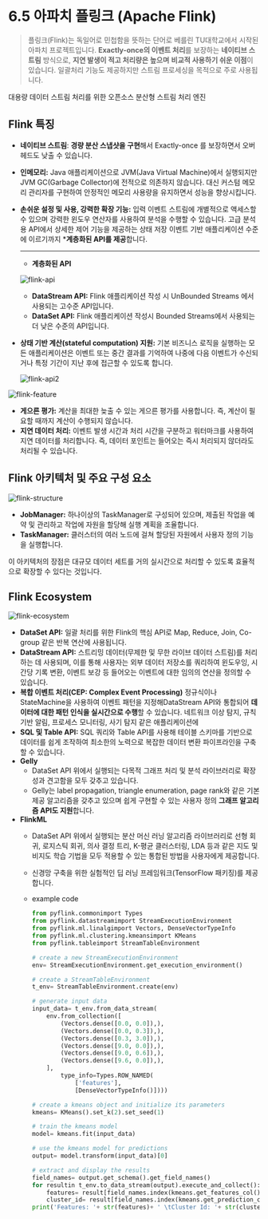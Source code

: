 # 6.5 아파치 플링크 (Apache Flink)

> 플링크(Flink)는 독일어로 민첩함을 뜻하는 단어로 베를린 TU대학교에서 시작된 아파치 프로젝트입니다. **Exactly-once의 이벤트 처리**를 보장하는 **네이티브 스트림** 방식으로, **지연 발생이 적고 처리량은 높으며** **비교적 사용하기 쉬운 이점**이 있습니다. 일괄처리 기능도 제공하지만 스트림 프로세싱을 목적으로 주로 사용됩니다.
> 

대용량 데이터 스트림 처리를 위한 오픈소스 분산형 스트림 처리 엔진

## Flink 특징

- **네이티브 스트림**: **경량 분산 스냅샷을 구현**해서 Exactly-once 를 보장하면서 오버헤드도 낮출 수 있습니다.
- **인메모리:** Java 애플리케이션으로 JVM(Java Virtual Machine)에서 실행되지만 JVM GC(Garbage Collector)에 전적으로 의존하지 않습니다. 대신 커스텀 메모리 관리자를 구현하여 안정적인 메모리 사용량을 유지하면서 성능을 향상시킵니다.
- **손쉬운 설정 및 사용, 강력한 확장 기능:**  입력 이벤트 스트림에 개별적으로 액세스할 수 있으며 강력한 윈도우 연산자를 사용하여 분석을 수행할 수 있습니다. 고급 분석용 API에서 상세한 제어 기능을 제공하는 상태 저장 이벤트 기반 애플리케이션 수준에 이르기까지 ***계층화된 API를 제공**합니다.
    
    ---
    
    - **계층화된 API**
    
    ![flink-api](images/5.1_flink-api.png)
    
    - **DataStream API:** Flink 애플리케이션 작성 시 UnBounded Streams 에서 사용되는 고수준 API입니다.
    - **DataSet API:** Flink 애플리케이션 작성시 Bounded Streams에서 사용되는 더 낮은 수준의 API입니다.
- **상태 기반 계산(stateful computation) 지원:** 기본 비즈니스 로직을 실행하는 모든 애플리케이션은 이벤트 또는 중간 결과를 기억하여 나중에 다음 이벤트가 수신되거나 특정 기간이 지난 후에 접근할 수 있도록 합니다.
    
    ![flink-api2](images/5.2_flink-api2.png)
    

![flink-feature](images/5.3_flink-feature.png)

- **게으른 평가:** 계산을 최대한 늦출 수 있는 게으른 평가를 사용합니다. 즉, 계산이 필요할 때까지 계산이 수행되지 않습니다.
- **지연 데이터 처리:** 이벤트 발생 시간과 처리 시간을 구분하고 워터마크를 사용하여 지연 데이터를 처리합니다. 
즉, 데이터 포인트는 들어오는 즉시 처리되지 않더라도 처리될 수 있습니다.

## Flink 아키텍처 및 주요 구성 요소

![flink-structure](images/5.4_flink-structure.png)

- **JobManager:** 하나이상의 TaskManager로 구성되어 있으며, 제출된 작업을 예약 및 관리하고 작업에 자원을 할당해 실행 계획을 조율합니다.
- **TaskManager:** 클러스터의 여러 노드에 걸쳐 할당된 자원에서 사용자 정의 기능을 실행합니다.

이 아키텍처의 장점은 대규모 데이터 세트를 거의 실시간으로 처리할 수 있도록 효율적으로 확장할 수 있다는 것입니다. 

## Flink Ecosystem

![flink-ecosystem](images/5.5_flink-ecosystem.png)

- **DataSet API:** 일괄 처리를 위한 Flink의 핵심 API로 Map, Reduce, Join, Co-group 같은 반복 연산에 사용됩니다.
- **DataStream API:** 스트리밍 데이터(무제한 및 무한 라이브 데이터 스트림)를 처리하는 데 사용되며, 이를 통해 사용자는 외부 데이터 저장소를 쿼리하여 윈도우잉, 시간당 기록 변환, 이벤트 보강 등 들어오는 이벤트에 대한 임의의 연산을 정의할 수 있습니다.
- **복합 이벤트 처리(CEP: Complex Event Processing)**
정규식이나 StateMachine을 사용하여 이벤트 패턴을 지정해DataStream API와 통합되어 **데이터에 대한 패턴 인식을 실시간으로 수행**할 수 있습니다. 
네트워크 이상 탐지, 규칙 기반 알림, 프로세스 모니터링, 사기 탐지 같은 애플리케이션에
- **SQL 및 Table API:** SQL 쿼리와 Table API를 사용해 테이블 스키마를 기반으로 데이터를 쉽게 조작하여 최소한의 노력으로 복잡한 데이터 변환 파이프라인을 구축할 수 있습니다.
- **Gelly**
    - DataSet API 위에서 실행되는 다목적 그래프 처리 및 분석 라이브러리로 확장성과 견고함을 모두 갖추고 있습니다.
    - Gelly는 label propagation, triangle enumeration, page rank와 같은 기본 제공 알고리즘을 갖추고 있으며 쉽게 구현할 수 있는 사용자 정의 **그래프 알고리즘 API도 지원**합니다.
- **FlinkML**
    - DataSet API 위에서 실행되는 분산 머신 러닝 알고리즘 라이브러리로 선형 회귀, 로지스틱 회귀, 의사 결정 트리, K-평균 클러스터링, LDA 등과 같은 지도 및 비지도 학습 기법을 모두 적용할 수 있는 통합된 방법을 사용자에게 제공합니다.
    - 신경망 구축을 위한 실험적인 딥 러닝 프레임워크(TensorFlow 패키징)를 제공합니다.
    - example code
        
        ```python
        from pyflink.commonimport Types
        from pyflink.datastreamimport StreamExecutionEnvironment
        from pyflink.ml.linalgimport Vectors, DenseVectorTypeInfo
        from pyflink.ml.clustering.kmeansimport KMeans
        from pyflink.tableimport StreamTableEnvironment
        
        # create a new StreamExecutionEnvironment
        env= StreamExecutionEnvironment.get_execution_environment()
        
        # create a StreamTableEnvironment
        t_env= StreamTableEnvironment.create(env)
        
        # generate input data
        input_data= t_env.from_data_stream(
            env.from_collection([
                (Vectors.dense([0.0, 0.0]),),
                (Vectors.dense([0.0, 0.3]),),
                (Vectors.dense([0.3, 3.0]),),
                (Vectors.dense([9.0, 0.0]),),
                (Vectors.dense([9.0, 0.6]),),
                (Vectors.dense([9.6, 0.0]),),
            ],
                type_info=Types.ROW_NAMED(
                    ['features'],
                    [DenseVectorTypeInfo()])))
        
        # create a kmeans object and initialize its parameters
        kmeans= KMeans().set_k(2).set_seed(1)
        
        # train the kmeans model
        model= kmeans.fit(input_data)
        
        # use the kmeans model for predictions
        output= model.transform(input_data)[0]
        
        # extract and display the results
        field_names= output.get_schema().get_field_names()
        for resultin t_env.to_data_stream(output).execute_and_collect():
            features= result[field_names.index(kmeans.get_features_col())]
            cluster_id= result[field_names.index(kmeans.get_prediction_col())]
        print('Features: '+ str(features)+ ' \tCluster Id: '+ str(cluster_id))
        ```
        

<script src="https://utteranc.es/client.js"
        repo="ehddnr301/data-engineering-for-everybody"
        issue-term="pathname"
        label="comments"
        theme="preferred-color-scheme"
        crossorigin="anonymous"
        async>
</script>